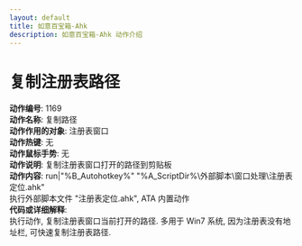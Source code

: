 ```yaml
---
layout: default
title: 如意百宝箱-Ahk
description: 如意百宝箱-Ahk 动作介绍
---
```

<link rel="stylesheet" href="../actions/css/atom-one-light.min.css">
<script src="../actions/js/highlight.min.js"></script>
<script>hljs.highlightAll();</script>

# [](#header-2) 复制注册表路径
**动作编号**: 1169  
**动作名称**: 复制路径  
**动作作用的对象**: 注册表窗口  
**动作热键**: 无  
**动作鼠标手势**: 无  
**动作说明**: 复制注册表窗口打开的路径到剪贴板  
**动作内容**: run|"%B_Autohotkey%" "%A_ScriptDir%\外部脚本\窗口处理\注册表定位.ahk"  
执行外部脚本文件 "注册表定位.ahk", ATA 内置动作  
**代码或详细解释**:  
执行动作, 复制注册表窗口当前打开的路径. 多用于 Win7 系统, 因为注册表没有地址栏, 可快速复制注册表路径.  